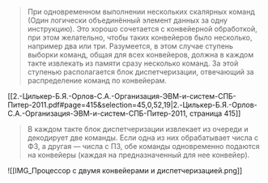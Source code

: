 > При одновременном выполнении нескольких скалярных команд (Один логически объединённый элемент данных за одну инструкцию). Это хорошо сочетается с конвейерной обработкой, при этом желательно, чтобы таких конвейеров было несколько, например два или три. Разумеется, в этом случае ступень выборки команд, общая для всех конвейеров, должна в каждом такте извлекать из памяти сразу несколько команд. За этой ступенью располагается блок диспетчеризации, отвечающий за распределение команд по конвейерам.

[[2.-Цилькер-Б.Я.-Орлов-С.А.-Организация-ЭВМ-и-систем-СПБ-Питер-2011.pdf#page=415&selection=45,0,52,19|2.-Цилькер-Б.Я.-Орлов-С.А.-Организация-ЭВМ-и-систем-СПБ-Питер-2011, страница 415]]

>В каждом такте блок диспетчеризации извлекает из очереди и декодирует две команды. Если одна из них обрабатывает числа с ФЗ, а другая — числа с ПЗ, обе команды одновременно подаются на конвейеры (каждая на предназначенный для нее конвейер).

![[IMG_Процессор с двумя конвейерами и диспетчеризацией.png]]